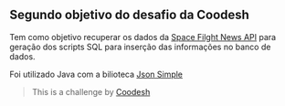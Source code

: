 ## Segundo objetivo do desafio da Coodesh
Tem como objetivo recuperar os dados da [Space Filght News API](https://www.spaceflightnewsapi.net/) para geração dos scripts SQL para inserção das informações no banco de dados.

Foi utilizado Java com a bilioteca [Json Simple](https://mvnrepository.com/artifact/com.googlecode.json-simple/json-simple)

>  This is a challenge by [Coodesh](https://coodesh.com/)

